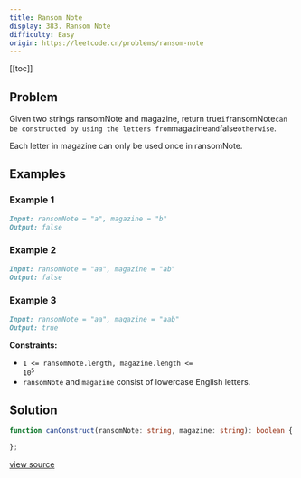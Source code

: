 ```yaml
---
title: Ransom Note
display: 383. Ransom Note
difficulty: Easy
origin: https://leetcode.cn/problems/ransom-note
---
```


[[toc]]

## Problem

Given two strings ransomNote and magazine, return true`if`ransomNote`can be constructed by using the letters from`magazine`and`false`otherwise`.

Each letter in magazine can only be used once in ransomNote.

## Examples

### Example 1

```md
Input: ransomNote = "a", magazine = "b"
Output: false
```

### Example 2

```md
Input: ransomNote = "aa", magazine = "ab"
Output: false
```

### Example 3

```md
Input: ransomNote = "aa", magazine = "aab"
Output: true
```

**Constraints:**

- <code>1 &lt;= ransomNote.length, magazine.length &lt;= 10<sup>5</sup></code>
- <code>ransomNote</code> and <code>magazine</code> consist of lowercase English letters.

## Solution

```ts
function canConstruct(ransomNote: string, magazine: string): boolean {

};
```

[view source](https://leetcode.cn/problems/ransom-note)
